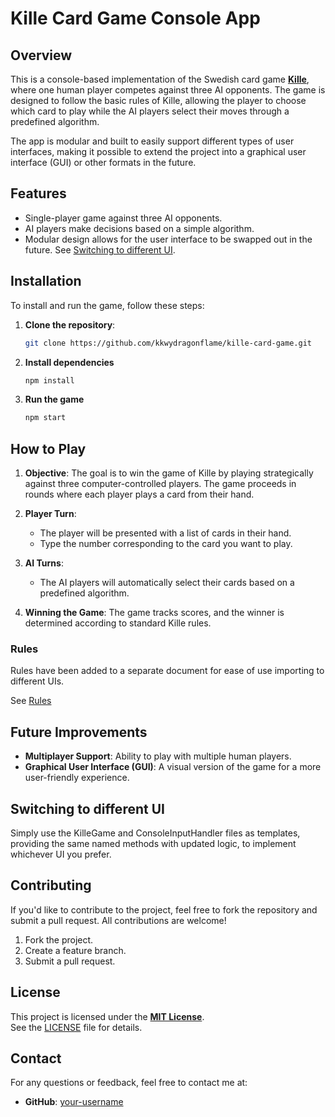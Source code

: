 # Kille Card Game Console App

## Overview

This is a console-based implementation of the Swedish card game [**Kille**](https://en.wikipedia.org/wiki/Kille_(card_game)), where one human player competes against three AI opponents. The game is designed to follow the basic rules of Kille, allowing the player to choose which card to play while the AI players select their moves through a predefined algorithm.

The app is modular and built to easily support different types of user interfaces, making it possible to extend the project into a graphical user interface (GUI) or other formats in the future.

## Features

- Single-player game against three AI opponents.
- AI players make decisions based on a simple algorithm.
- Modular design allows for the user interface to be swapped out in the future. See [Switching to different UI](#switching-to-different-ui).

## Installation

To install and run the game, follow these steps:

1. **Clone the repository**:
   ```bash
   git clone https://github.com/kkwydragonflame/kille-card-game.git
   ```
2. **Install dependencies**
   ```bash
   npm install
   ```
3. **Run the game**
   ```bash
   npm start
   ```

## How to Play

1. **Objective**: 
   The goal is to win the game of Kille by playing strategically against three computer-controlled players. The game proceeds in rounds where each player plays a card from their hand.

2. **Player Turn**: 
   - The player will be presented with a list of cards in their hand.
   - Type the number corresponding to the card you want to play.

3. **AI Turns**: 
   - The AI players will automatically select their cards based on a predefined algorithm.

4. **Winning the Game**: 
   The game tracks scores, and the winner is determined according to standard Kille rules.


### Rules

Rules have been added to a separate document for ease of use importing to different UIs.

See [Rules](rules.md)

## Future Improvements

- **Multiplayer Support**: Ability to play with multiple human players.
- **Graphical User Interface (GUI)**: A visual version of the game for a more user-friendly experience.

## Switching to different UI

Simply use the KilleGame and ConsoleInputHandler files as templates, providing the same named methods with updated logic, to implement whichever UI you prefer.

## Contributing

If you'd like to contribute to the project, feel free to fork the repository and submit a pull request. All contributions are welcome!

1. Fork the project.
2. Create a feature branch.
3. Submit a pull request.

## License

This project is licensed under the __[MIT License](https://en.wikipedia.org/wiki/MIT_License)__.  
See the [LICENSE](LICENSE) file for details.

## Contact

For any questions or feedback, feel free to contact me at:
- **GitHub**: [your-username](https://github.com/your-username)
